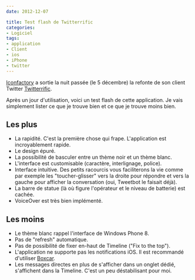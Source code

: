 ```yaml
---
date: 2012-12-07

title: Test flash de Twitterrific
categories:
- Logiciel
tags:
- application
- Client
- ios
- iPhone
- twitter
---
```

<a href="https://iconfactory.com/">Iconfactory</a> a sortie la nuit passée (le 5 décembre) la refonte de son client Twitter <a href="https://twitterrific.com/ios">Twitterrific</a>.

Après un jour d'utilisation, voici un test flash de cette application. Je vais simplement lister ce que je trouve bien et ce que je trouve moins bien. <!--more-->
<h2>Les plus</h2>
<ul>
	<li>La rapidité. C'est la première chose qui frape. L'application est incroyablement rapide.</li>
	<li>Le design épuré.</li>
	<li>La possibilité de basculer entre un thème noir et un thème blanc.</li>
	<li>L'interface est customisable (caractère, interlignage, police).</li>
	<li>Interface intuitive. Des petits racourcis vous faciliterons la vie comme par exemple les "toucher-glisser" vers la droite pour répondre et vers la gauche pour afficher la conversation (oui, Tweetbot le faisait déjà).</li>
	<li>La barre de statue (là où figure l'opérateur et le niveau de batterie) est cachée.</li>
	<li>VoiceOver est très bien implémenté.</li>
</ul>
<h2>Les moins</h2>
<ul>
	<li>Le thème blanc rappel l'interface de Windows Phone 8.</li>
	<li>Pas de "refresh" automatique.</li>
	<li>Pas de possibilité de fixer en-haut de Timeline ("Fix to the top").</li>
	<li>L'application ne supporte pas les notifications iOS. Il est recommandé d'utiliser <a href="https://boxcar.io/">Boxcar</a>.</li>
	<li>Les messages directes en plus de s'afficher dans un onglet dédié, s'affichent dans la Timeline. C'est un peu déstabilisant pour moi.</li>
</ul>
